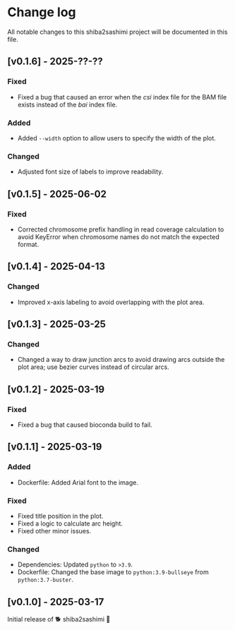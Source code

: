 # Change log

All notable changes to this shiba2sashimi project will be documented in this file.

## [v0.1.6] - 2025-??-??

### Fixed

- Fixed a bug that caused an error when the *csi* index file for the BAM file exists instead of the *bai* index file.

### Added

- Added `--width` option to allow users to specify the width of the plot.

### Changed

- Adjusted font size of labels to improve readability.

## [v0.1.5] - 2025-06-02

### Fixed

- Corrected chromosome prefix handling in read coverage calculation to avoid KeyError when chromosome names do not match the expected format.

## [v0.1.4] - 2025-04-13

### Changed

- Improved x-axis labeling to avoid overlapping with the plot area.

## [v0.1.3] - 2025-03-25

### Changed

- Changed a way to draw junction arcs to avoid drawing arcs outside the plot area; use bezier curves instead of circular arcs.

## [v0.1.2] - 2025-03-19

### Fixed

- Fixed a bug that caused bioconda build to fail.

## [v0.1.1] - 2025-03-19

### Added

- Dockerfile: Added Arial font to the image.

### Fixed

- Fixed title position in the plot.
- Fixed a logic to calculate arc height.
- Fixed other minor issues.

### Changed

- Dependencies: Updated `python` to `>3.9`.
- Dockerfile: Changed the base image to `python:3.9-bullseye` from `python:3.7-buster`.

## [v0.1.0] - 2025-03-17

Initial release of 🐕 shiba2sashimi 🍣
